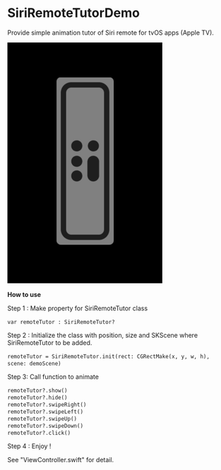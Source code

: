 SiriRemoteTutorDemo
=======

Provide simple animation tutor of Siri remote for tvOS apps (Apple TV).

<img src="https://github.com/AlohaYos/SiriRemoteTutorDemo/blob/master/SiriRemoteTutorDemo.gif"  />

<strong>How to use</strong>

Step 1 : Make property for SiriRemoteTutor class

    var remoteTutor : SiriRemoteTutor?
	
Step 2 : Initialize the class with position, size and SKScene where SiriRemoteTutor to be added.

    remoteTutor = SiriRemoteTutor.init(rect: CGRectMake(x, y, w, h), scene: demoScene)

Step 3: Call function to animate

    remoteTutor?.show()
	remoteTutor?.hide()
	remoteTutor?.swipeRight()
	remoteTutor?.swipeLeft()
	remoteTutor?.swipeUp()
	remoteTutor?.swipeDown()
	remoteTutor?.click()
	
Step 4 : Enjoy !

See "ViewController.swift" for detail.
